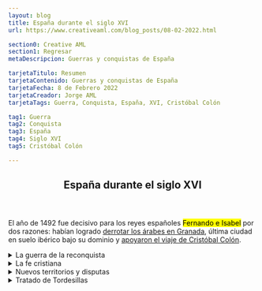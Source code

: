 ```yaml
---
layout: blog
title: España durante el siglo XVI
url: https://www.creativeaml.com/blog_posts/08-02-2022.html

section0: Creative AML
section1: Regresar
metaDescripcion: Guerras y conquistas de España

tarjetaTitulo: Resumen
tarjetaContenido: Guerras y conquistas de España
tarjetaFecha: 8 de Febrero 2022
tarjetaCreador: Jorge AML
tarjetaTags: Guerra, Conquista, España, XVI, Cristóbal Colón

tag1: Guerra
tag2: Conquista
tag3: España
tag4: Siglo XVI
tag5: Cristóbal Colón

---
```

<article>
	<header><h1>España durante el siglo XVI</h1></header>
	<section class="intro">
	<p>El año de 1492 fue decisivo para los reyes españoles <mark>Fernando e Isabel</mark> por dos razones: habían logrado <u>derrotar los 	árabes en Granada</u>, última ciudad en suelo ibérico bajo su dominio y <u>apoyaron el viaje de Cristóbal Colón</u>.</p>
	</section>
	<section class="details-1">
	<details>
	<summary>La guerra de la reconquista</summary>
	<p>Una guerra que había durado siete siglos; <mark>Cruzada lanzada por los cristianos en la península Ibérica para expulsar a los musulmanes. Terminó con la toma de Granada en 1492, poco después el nuevo Mundo ofreció un relevo</mark>. La presencia de los árabes en <u>territorio español, Sicilia y parte de Italia</u> había dejado huellas en la sociedad Europea. Una serie de conocimientos filosóficos, <u>cartográficos, médicos. agrícolas y en la cultura en general habían enriquecido a ciertos sectores sociales europeos eruditos</u>. A través de las traducciones de los árabes se conocían las obras <mark>clásicas de Aristteles, euclides y Ptolomeo</mark>.</p>
	</details>
	</section>
	<section class="details-2">
	<details>
	<summary>La fe cristiana</summary>
	<p>En la mentalidad española del siglo XVI estaban vivos los <u>ideales de caballería</u>, por ello la <mark>participación en guerras que les significarían riquezas y gloria</mark>. Esa mentalidad se completaba con la <u>obligación moral</u> de todo español de <u>defender y difundir la fe cristiana</u>.</p>
	<p>Durante la reconquista, esos ideales se ajustaron a su lucha contra <mark>los musulmanes; eran infieles</mark> a quienes debían expulsar de su suelo. <mark>El éxito de la reconquista</mark> permitió que los <u>reyes católicos</u> finalmente decidieran <mark>apoyar</mark> el proyecto de Cristóbal Colón.</p>
	</details>
	<details>
	<summary>Nuevos territorios y disputas</summary>
	<p>La noticia del viaje de Cristóbal Colón siguiendo una <u>ruta al occidente a partir de las islas Canarias</u>, de su arribo a tierras hasta entonces no conocidas, pobladas y con riquezas <mark>potencialmente explotables para España</mark> provocó diversas reacciones en el resto de Europa.</p>
	<p><mark>Portugal alegó derechos exclusivos de navegación  en el Atlántico</mark>. Inglaterra envió rápidamente expediciones de exploración y comercio.</p>
	<p>Ante el surgimiento de disputas sobre los nuevos territorios, el Papa Alejandro VI emite en 1943 una Bula por medio de la cual, se confirmaban los derechos de navegación y descubrimientos para España y Portugal estableciendo una línea imaginaria de separación de 100 leguas al oeste y sur a partir de las islas Azores, Canariasy Cabo Verde en el Atlántico.</p>
	<p>Este convenio no fue satisfactorio para ambos, por lo que prosiguen las negociaciones hasta la firma del Tratado de Tordesilla al año siguiente, por lo que se corre la división estableciendo una línea de meridiano a 370 leguas de las islas de Cabo Verde.</p>
	<p>Como resultado de esta demarcación, el futuro descubrimiento, conquista y colonización de Brasil quedó bajo la órbita de Portugal.</p>
	</details>
	<details>
	<summary>Tratado de Tordesillas</summary>
	<p>Fijó la línea de demarcación de polo a polo entre las tierras sometidas a Portugal y las conquistadas por España. Acuerdo que excluyó de los desubrimientos a Francia e Inglaterra.</p>
	</details>
	</section>
</article>

